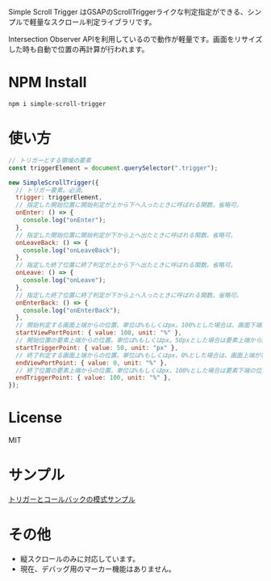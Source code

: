 Simple Scroll Trigger はGSAPのScrollTriggerライクな判定指定ができる、シンプルで軽量なスクロール判定ライブラリです。

Intersection Observer APIを利用しているので動作が軽量です。画面をリサイズした時も自動で位置の再計算が行われます。

# NPM Install

```
npm i simple-scroll-trigger
```

# 使い方

```js
// トリガーとする領域の要素
const triggerElement = document.querySelector(".trigger");

new SimpleScrollTrigger({
  // トリガー要素。必須。
  trigger: triggerElement,
  // 指定した開始位置に開始判定が上から下へ入ったときに呼ばれる関数。省略可。
  onEnter: () => {
    console.log("onEnter");
  },
  // 指定した開始位置に開始判定が下から上へ出たときに呼ばれる関数。省略可。
  onLeaveBack: () => {
    console.log("onLeaveBack");
  },
  // 指定した終了位置に終了判定が上から下へ出たときに呼ばれる関数。省略可。
  onLeave: () => {
    console.log("onLeave");
  },
  // 指定した終了位置に終了判定が下から上へ入ったときに呼ばれる関数。省略可。
  onEnterBack: () => {
    console.log("onEnterBack");
  },
  // 開始判定する画面上端からの位置。単位は%もしくはpx。100%とした場合は、画面下端が判定位置です。省略した場合は画面上端。
  startViewPortPoint: { value: 100, unit: "%" },
  // 開始位置の要素上端からの位置。単位は%もしくはpx。50pxとした場合は要素上端から50pxの位置に開始判定がくると発火します。省略した場合は要素上端。
  startTriggerPoint: { value: 50, unit: "px" },
  // 終了判定する画面上端からの位置。単位は%もしくはpx。0%とした場合は、画面上端が判定位置です。省略した場合は画面上端。endTriggerPointと両方省略した場合はend判定は設定されません。  
  endViewPortPoint: { value: 0, unit: "%" },
  // 終了位置の要素上端からの位置。単位は%もしくはpx。100%とした場合は要素下端の位置に終了判定がくると発火します省略可。省略した場合は要素上端。endViewPortPointと両方省略した場合はend判定は設定されません。 
  endTriggerPoint: { value: 100, unit: "%" },
});
```

# License
MIT

# サンプル
[トリガーとコールバックの模式サンプル](https://crayfisher-zari.github.io/simpleScrollTrigger/example/)

# その他
- 縦スクロールのみに対応しています。
- 現在、デバッグ用のマーカー機能はありません。

